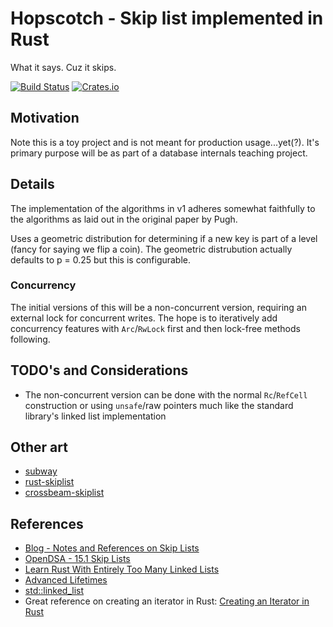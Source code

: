 # Hopscotch - Skip list implemented in Rust

What it says. Cuz it skips.

[![Build Status](https://github.com/nerdondon/hopscotch/actions/workflows/ci.yaml/badge.svg)](https://github.com/nerdondon/hopscotch/actions/workflows/ci.yaml)
[![Crates.io](https://img.shields.io/crates/v/nerdondon-hopscotch?color=orange)](https://crates.io/crates/nerdondon-hopscotch)

## Motivation

Note this is a toy project and is not meant for production usage...yet(?). It's primary purpose will
be as part of a database internals teaching project.

## Details

The implementation of the algorithms in v1 adheres somewhat faithfully to the algorithms as laid out
in the original paper by Pugh.

Uses a geometric distribution for determining if a new key is part of a level (fancy for saying we
flip a coin). The geometric distrubution actually defaults to p = 0.25 but this is configurable.

### Concurrency

The initial versions of this will be a non-concurrent version, requiring an external lock for
concurrent writes. The hope is to iteratively add concurrency features with `Arc`/`RwLock` first and
then lock-free methods following.

## TODO's and Considerations

- The non-concurrent version can be done with the normal `Rc`/`RefCell` construction or using
  `unsafe`/raw pointers much like the standard library's linked list implementation

## Other art

- [subway](https://github.com/sushrut141/subway)
- [rust-skiplist](https://github.com/JP-Ellis/rust-skiplist)
- [crossbeam-skiplist](https://github.com/crossbeam-rs/crossbeam/tree/master/crossbeam-skiplist)

## References

- [Blog - Notes and References on Skip Lists](https://blog.nerdondon.com/skip-list/)
- [OpenDSA - 15.1 Skip Lists](https://opendsa-server.cs.vt.edu/OpenDSA/Books/CS3/html/SkipList.html)
- [Learn Rust With Entirely Too Many Linked Lists](https://rust-unofficial.github.io/too-many-lists/)
- [Advanced Lifetimes](http://web.mit.edu/rust-lang_v1.25/arch/amd64_ubuntu1404/share/doc/rust/html/book/second-edition/ch19-02-advanced-lifetimes.html)
- [std::linked_list](https://github.com/rust-lang/rust/blob/master/library/alloc/src/collections/linked_list.rs)
- Great reference on creating an iterator in Rust:
  [Creating an Iterator in Rust](https://aloso.github.io/2021/03/09/creating-an-iterator)

